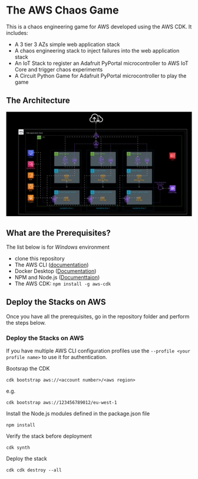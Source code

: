 # The AWS Chaos Game
This is a chaos engineering game for AWS developed using the AWS CDK. It includes:
* A 3 tier 3 AZs simple web application stack
* A chaos engineering stack to inject failures into the web application stack
* An IoT Stack to register an Adafruit PyPortal microcontroller to AWS IoT Core and trigger chaos experiments 
* A Circuit Python Game for Adafruit PyPortal microcontroller to play the game

## The Architecture
![](doc/images/aws-chaos-game.jpg)

## What are the Prerequisites?
The list below is for _Windows_ environment
* clone this repository
* The AWS CLI ([documentation](https://docs.aws.amazon.com/cli/latest/userguide/getting-started-install.html))
* Docker Desktop ([Documentation](https://docs.docker.com/desktop/windows/install/))
* NPM and Node.js ([Documenttaion](https://docs.npmjs.com/downloading-and-installing-node-js-and-npm))
* The AWS CDK: `npm install -g aws-cdk`

## Deploy the Stacks on AWS
Once you have all the prerequisites, go in the repository folder and perform the steps below.
### Deploy the Stacks on AWS
If you have multiple AWS CLI configuration profiles use the `--profile <your profile name>` to use it for authentication.

Bootsrap the CDK
```
cdk bootstrap aws://<account number>/<aws region>
```

e.g.
```
cdk bootstrap aws://123456789012/eu-west-1
```


Install the Node.js modules defined in the package.json file
```
npm install
```

Verify the stack before deployment
```
cdk synth
```

Deploy the stack
```
cdk cdk destroy --all
```